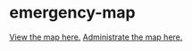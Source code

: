 # emergency-map
[View the map here.](http://tristo7.asuscomm.com/emergency-map/EmergencyAreaClient.html)
[Administrate the map here.](http://tristo7.asuscomm.com/emergency-map/EmergencyAreaAdmin.html)
